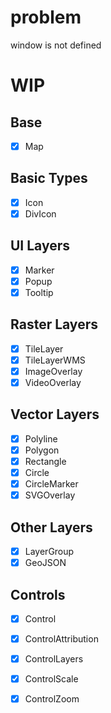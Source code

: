 # problem
window is not defined

# WIP

## Base

- [x] Map

## Basic Types
- [x] Icon
- [x] DivIcon

## UI Layers

- [x] Marker
- [x] Popup
- [x] Tooltip

## Raster Layers

- [x] TileLayer
- [x] TileLayerWMS
- [x] ImageOverlay
- [x] VideoOverlay

## Vector Layers

- [x] Polyline
- [x] Polygon
- [x] Rectangle
- [x] Circle
- [x] CircleMarker
- [x] SVGOverlay

## Other Layers
- [x] LayerGroup
- [x] GeoJSON

## Controls
- [x] Control
- [x] ControlAttribution
- [x] ControlLayers
- [x] ControlScale
- [x] ControlZoom






